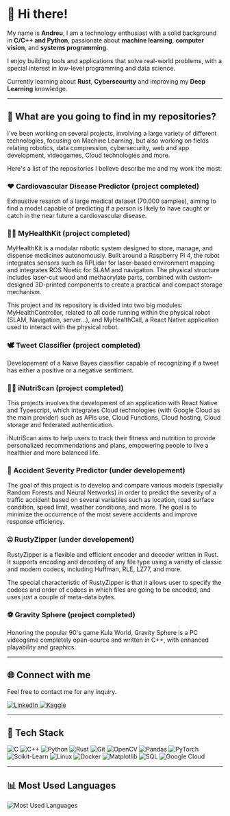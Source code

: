 # 👋 Hi there!

My name is **Andreu**, I am a technology enthusiast with a solid background in **C/C++ and Python**, passionate about **machine learning**, **computer vision**, and **systems programming**.

I enjoy building tools and applications that solve real-world problems, with a special interest in low-level programming and data science.

Currently learning about **Rust**, **Cybersecurity** and improving my **Deep Learning** knowledge.

---

## 🧐 What are you going to find in my repositories?

I've been working on several projects, involving a large variety of different technologies, focusing on Machine Learning, but also working on fields relating robotics, data compression, cybersecurity, web and app development, videogames, Cloud technologies and more.

Here's a list of the repositories I believe describe me and my work the most:

### ❤️ Cardiovascular Disease Predictor (project completed)

Exhaustive resarch of a large medical dataset (70.000 samples), aiming to find a model capable of predicting if a person is likely to have caught or catch in the near future a cardiovascular disease.

### 🤖💊 MyHealthKit (project completed)

MyHealthKit is a modular robotic system designed to store, manage, and dispense medicines autonomously. Built around a Raspberry Pi 4, the robot integrates sensors such as RPLidar for laser-based environment mapping and integrates ROS Noetic for SLAM and navigation. The physical structure includes laser-cut wood and methacrylate parts, combined with custom-designed 3D-printed components to create a practical and compact storage mechanism.

This project and its repository is divided into two big modules: MyHealthController, related to all code running within the physical robot (SLAM, Navigation, server...), and MyHealthCall, a React Native application used to interact with the physical robot.

### 🕊️ Tweet Classifier (project completed)

Developement of a Naive Bayes classifier capable of recognizing if a tweet has either a positive or a negative sentiment.

### 🏃‍♂️ iNutriScan (project completed)

This projects involves the development of an application with React Native and Typescript, which integrates Cloud technologies (with Google Cloud as the main provider) such as APIs use, Cloud Functions, Cloud hosting, Cloud storage and federated authentication.

iNutriScan aims to help users to track their fitness and nutrition to provide personalized recommendations and plans, empowering people to live a healthier and more balanced life.

### 🚗 Accident Severity Predictor (under developement)

The goal of this project is to develop and compare various models (specially Random Forests and Neural Networks) in order to predict the severity of a traffic accident based on several variables such as location, road surface condition, speed limit, weather conditions, and more. The goal is to minimize the occurrence of the most severe accidents and improve response efficiency.

### 🤐 RustyZipper (under developement)

RustyZipper is a flexible and efficient encoder and decoder written in Rust. It supports encoding and decoding of any file type using a variety of classic and modern codecs, including Huffman, RLE, LZ77, and more.

The special characteristic of RustyZipper is that it allows user to specify the codecs and order of codecs in which files are going to be encoded, and uses just a couple of meta-data bytes.

### ⚽ Gravity Sphere (project completed)

Honoring the popular 90's game Kula World, Gravity Sphere is a PC videogame completely open-source and written in C++, with enhanced playability and graphics.

---

## 🌐 Connect with me

Feel free to contact me for any inquiry.

<p align="left">
  <a href="https://www.linkedin.com/in/andreu-p/" target="_blank">
    <img src="https://img.shields.io/badge/LinkedIn-0A66C2?style=for-the-badge&logo=linkedin&logoColor=white" alt="LinkedIn"/>
  </a>
  <a href="https://www.kaggle.com/andreuplanajoya" target="_blank">
    <img src="https://img.shields.io/badge/Kaggle-20BEFF?style=for-the-badge&logo=kaggle&logoColor=white" alt="Kaggle"/>
  </a>
</p>

---

## 🧰 Tech Stack

<p align="left">
  <img src="https://img.shields.io/badge/C-00599C?style=for-the-badge&logo=c&logoColor=white" alt="C"/>
  <img src="https://img.shields.io/badge/C++-00599C?style=for-the-badge&logo=c%2B%2B&logoColor=white" alt="C++"/>
  <img src="https://img.shields.io/badge/Python-3776AB?style=for-the-badge&logo=python&logoColor=white" alt="Python"/>
  <img src="https://img.shields.io/badge/Rust-000000?style=for-the-badge&logo=rust&logoColor=white" alt="Rust"/>
  <img src="https://img.shields.io/badge/Git-F05032?style=for-the-badge&logo=git&logoColor=white" alt="Git"/>
  <img src="https://img.shields.io/badge/OpenCV-5C3EE8?style=for-the-badge&logo=opencv&logoColor=white" alt="OpenCV"/>
  <img src="https://img.shields.io/badge/Pandas-150458?style=for-the-badge&logo=pandas&logoColor=white" alt="Pandas"/>
  <img src="https://img.shields.io/badge/PyTorch-EE4C2C?style=for-the-badge&logo=pytorch&logoColor=white" alt="PyTorch"/>
  <img src="https://img.shields.io/badge/scikit--learn-F7931E?style=for-the-badge&logo=scikit-learn&logoColor=white" alt="Scikit-Learn"/>
  <img src="https://img.shields.io/badge/Linux-FCC624?style=for-the-badge&logo=linux&logoColor=black" alt="Linux"/>
  <img src="https://img.shields.io/badge/Docker-2496ED?style=for-the-badge&logo=docker&logoColor=white" alt="Docker"/>
  <img src="https://img.shields.io/badge/Matplotlib-11557C?style=for-the-badge&logo=matplotlib&logoColor=white" alt="Matplotlib"/>
  <img src="https://img.shields.io/badge/SQL-4479A1?style=for-the-badge&logo=postgresql&logoColor=white" alt="SQL"/>
  <img src="https://img.shields.io/badge/Google%20Cloud-4285F4?style=for-the-badge&logo=googlecloud&logoColor=white" alt="Google Cloud"/>
</p>

---

## 📊 Most Used Languages

<!-- GitHub Stats Language Card -->
<p align="left">
  <img src="https://github-readme-stats.vercel.app/api/top-langs/?username=aandreu7&layout=compact&langs_count=10&hide=html" alt="Most Used Languages" />
</p>
